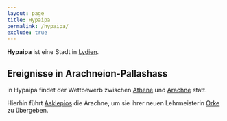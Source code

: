 ```yaml
---
layout: page
title: Hypaipa
permalink: /hypaipa/
exclude: true
---
```


**Hypaipa** ist eine Stadt in [Lydien](/lydien/).

## Ereignisse in Arachneion-Pallashass

in Hypaipa findet der Wettbewerb zwischen [Athene](/athene/) und [Arachne](/arachne/) statt.

Hierhin führt [Asklepios](/asklepios/) die Arachne, um sie ihrer neuen Lehrmeisterin [Orke](/orke/) zu übergeben.

